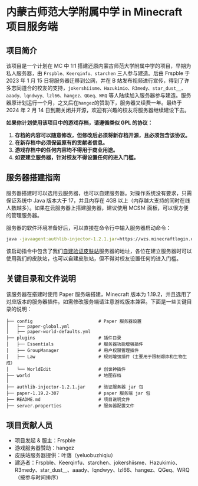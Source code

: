 # 内蒙古师范大学附属中学 in Minecraft 项目服务端

## 项目简介

该项目是一个计划在 MC 中 1:1 搭建还原内蒙古师范大学附属中学的项目，早期为私人服务器，由 `Frspble、Keerqinfu、starchen` 三人参与建造。后由 Frspble 于 2023 年 1 月 15 日将服务器迁移到公网，并在 B 站发布视频进行宣传，得到了许多志同道合的校友的支持，`jokershiisme、Hazukimio、R3medy、star_dust__、aaady、lqndwyy、lzl66、hangez、QGeq、WRQ` 等人陆续加入服务器参与建造。服务器原计划运行一个月，之又后在`hangez`的赞助下，服务器又续费一年。最终于 2024 年 2 月 14 日到期关闭并开源，欢迎有兴趣的校友将服务器继续建设下去。

**如果你计划使用该项目中的游戏存档，请遵循类似 GPL 的协议：**

1. **存档的内容可以随意修改，但修改后必须将新存档开源，且必须包含该协议。**
2. **在新存档中必须保留原有的贡献者信息。**
3. **游戏存档中的任何内容均不得用于商业用途。**
4. **如要建立服务器，针对校友不得设置任何的进入门槛。**

## 服务器搭建指南

服务器搭建时可以选用云服务器，也可以自建服务器。对操作系统没有要求，只需保证系统中 Java 版本大于 17，并且内存在 4GB 以上（内存越大支持的同时在线人数越多）。如果在云服务器上搭建服务器，建议使用 MCSＭ 面板，可以很方便的管理服务器。

服务器的软件环境准备好后，可以直接在命令行中输入服务器启动命令：

```bash
java -javaagent:authlib-injector-1.2.1.jar=https://wzs.minecraftlogin.org/api/yggdrasil -jar paper-1.19.2-307.jar
```

该启动指令中包含了我们[自建验证皮肤站](https://wzs.minecraftlogin.org)服务器的地址，各位在建立服务器时可以使用我们的皮肤站，也可以自建皮肤站，但不得对校友设置任何的进入门槛。

## 关键目录和文件说明

该服务器在搭建时使用 Paper 服务端搭建，Minecraft 版本为 1.19.2，并且选用了对应版本的服务器插件。如需修改服务端请注意游戏版本兼容。下面是一些关键目录的说明：

```
├── config                         # Paper 服务器设置
│   ├── paper-global.yml
│   ├── paper-world-defaults.yml
├── plugins                        # 插件目录
│   ├── Essentials                 # 服务器功能增强插件
│   ├── GroupManager               # 用户权限管理插件
│   ├── Law                        # 规则增强插件（主要用于限制爆炸和生物生成）
│   └── WorldEdit                  # 创世神插件
├── world                          # 地图存档
│
├── authlib-injector-1.2.1.jar     # 验证服务器 jar 包
├── paper-1.19.2-307               # paper 服务端 jar 包
├── README.md                      # 项目说明文件
├── server.properties              # 服务器配置文件

```

## 项目贡献人员

- 项目发起 & 服主：Frspble
- 游戏服务器赞助：hangez
- 皮肤站服务器提供：叶落（yeluobuzhiqiu）
- 建造者：Frspble、Keerqinfu、starchen、jokershiisme、Hazukimio、R3medy、star_dust__、aaady、lqndwyy、lzl66、hangez、QGeq、WRQ（按参与时间排序）

